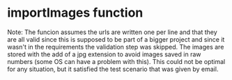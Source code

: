 # importImages function

Note: The funcion assumes the urls are written one per line and that they are all valid since this is supposed to be part of a bigger project and since it wasn't in the requirements the validation step was skipped. The images are stored with the add of a jpg extension to avoid images saved in raw numbers (some OS can have a problem with this). This could not be optimal for any situation, but it satisfied the test scenario that was given by email.
